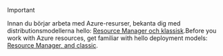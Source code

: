 > [!IMPORTANT]
> <span data-ttu-id="5c38e-101">Innan du börjar arbeta med Azure-resurser, bekanta dig med distributionsmodellerna hello: [Resource Manager och klassisk](../articles/azure-resource-manager/resource-manager-deployment-model.md).</span><span class="sxs-lookup"><span data-stu-id="5c38e-101">Before you work with Azure resources, get familiar with hello deployment models: [Resource Manager, and classic](../articles/azure-resource-manager/resource-manager-deployment-model.md).</span></span>
